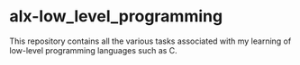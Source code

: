 # alx-low_level_programming
This repository contains all the various tasks associated with my learning of low-level programming languages such as C.
